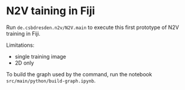 # N2V taining in Fiji

Run `de.csbdresden.n2v/N2V.main` to execute this first prototype of N2V training in Fiji.

Limitations:
- single training image
- 2D only

To build the graph used by the command, run the notebook `src/main/python/build-graph.ipynb`.

